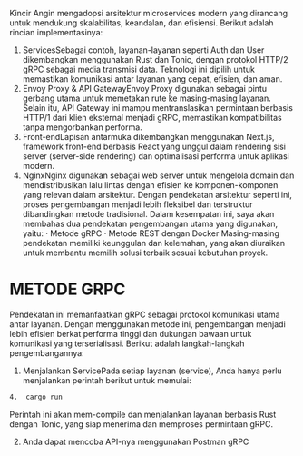 Kincir Angin mengadopsi arsitektur microservices modern yang dirancang untuk mendukung skalabilitas, keandalan, dan efisiensi. Berikut adalah rincian implementasinya:

1. ServicesSebagai contoh, layanan-layanan seperti Auth dan User dikembangkan menggunakan Rust dan Tonic, dengan protokol HTTP/2 gRPC sebagai media transmisi data. Teknologi ini dipilih untuk memastikan komunikasi antar layanan yang cepat, efisien, dan aman.
2. Envoy Proxy & API GatewayEnvoy Proxy digunakan sebagai pintu gerbang utama untuk memetakan rute ke masing-masing layanan. Selain itu, API Gateway ini mampu mentranslasikan permintaan berbasis HTTP/1 dari klien eksternal menjadi gRPC, memastikan kompatibilitas tanpa mengorbankan performa.
4. Front-endLapisan antarmuka dikembangkan menggunakan Next.js, framework front-end berbasis React yang unggul dalam rendering sisi server (server-side rendering) dan optimalisasi performa untuk aplikasi modern.
5. NginxNginx digunakan sebagai web server untuk mengelola domain dan mendistribusikan lalu lintas dengan efisien ke komponen-komponen yang relevan dalam arsitektur.
Dengan pendekatan arsitektur seperti ini, proses pengembangan menjadi lebih fleksibel dan terstruktur dibandingkan metode tradisional. Dalam kesempatan ini, saya akan membahas dua pendekatan pengembangan utama yang digunakan, yaitu:
·	Metode gRPC
·	Metode REST dengan Docker
Masing-masing pendekatan memiliki keunggulan dan kelemahan, yang akan diuraikan untuk membantu memilih solusi terbaik sesuai kebutuhan proyek.


# METODE GRPC
Pendekatan ini memanfaatkan gRPC sebagai protokol komunikasi utama antar layanan. Dengan menggunakan metode ini, pengembangan menjadi lebih efisien berkat performa tinggi dan dukungan bawaan untuk komunikasi yang terserialisasi. Berikut adalah langkah-langkah pengembangannya:
1. Menjalankan ServicePada setiap layanan (service), Anda hanya perlu menjalankan perintah berikut untuk memulai:

```bash
4.	cargo run
```	
Perintah ini akan mem-compile dan menjalankan layanan berbasis Rust dengan Tonic, yang siap menerima dan memproses permintaan gRPC.

2. Anda dapat mencoba API-nya menggunakan Postman gRPC 
